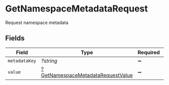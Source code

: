 # GetNamespaceMetadataRequest

Request namespace metadata


## Fields

| Field                                                                                        | Type                                                                                         | Required                                                                                     | Description                                                                                  |
| -------------------------------------------------------------------------------------------- | -------------------------------------------------------------------------------------------- | -------------------------------------------------------------------------------------------- | -------------------------------------------------------------------------------------------- |
| `metadataKey`                                                                                | *?string*                                                                                    | :heavy_minus_sign:                                                                           | N/A                                                                                          |
| `value`                                                                                      | [?GetNamespaceMetadataRequestValue](../../models/shared/GetNamespaceMetadataRequestValue.md) | :heavy_minus_sign:                                                                           | N/A                                                                                          |